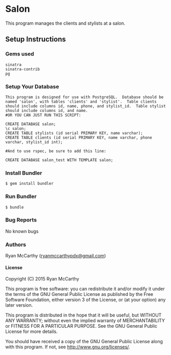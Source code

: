 # Salon

This program manages the clients and stylists at a salon.

## Setup Instructions

### Gems used
```
sinatra
sinatra-contrib
pg
```
### Setup Your Database
```
This program is designed for use with PostgreSQL.  Database should be named 'salon', with tables 'clients' and 'stylist'.  Table clients should include columns id, name, phone, and stylist_id.  Table stylist should include columns id, and name.  
#OR YOU CAN JUST RUN THIS SCRIPT:

CREATE DATABASE salon;
\c salon;
CREATE TABLE stylists (id serial PRIMARY KEY, name varchar);
CREATE TABLE clients (id serial PRIMARY KEY, name varchar, phone varchar, stylist_id int);

#And to use rspec, be sure to add this line:

CREATE DATABASE salon_test WITH TEMPLATE salon;

```
### Install Bundler
```
$ gem install bundler
```
### Run Bundler
```
$ bundle
```
### Bug Reports
No known bugs

### Authors
Ryan McCarthy (ryanmccarthypdx@gmail.com)

#### License

Copyright (C) 2015 Ryan McCarthy

This program is free software: you can redistribute it and/or modify it under the terms of the GNU General Public License as published by the Free Software Foundation, either version 3 of the License, or (at your option) any later version.

This program is distributed in the hope that it will be useful, but WITHOUT ANY WARRANTY; without even the implied warranty of MERCHANTABILITY or FITNESS FOR A PARTICULAR PURPOSE. See the GNU General Public License for more details.

You should have received a copy of the GNU General Public License along with this program. If not, see http://www.gnu.org/licenses/.
